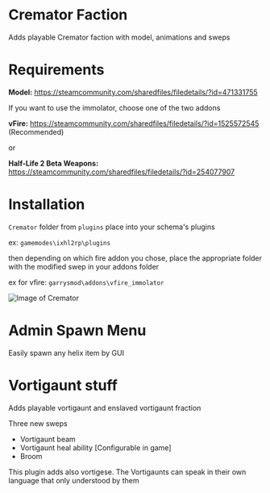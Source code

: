 # Cremator Faction #

Adds playable Cremator faction with model, animations and sweps

# Requirements #

**Model:** https://steamcommunity.com/sharedfiles/filedetails/?id=471331755

If you want to use the immolator, choose one of the two addons

**vFire:** https://steamcommunity.com/sharedfiles/filedetails/?id=1525572545 (Recommended)

or

**Half-Life 2 Beta Weapons:**  https://steamcommunity.com/sharedfiles/filedetails/?id=254077907

# Installation #

`Cremator` folder from `plugins` place into your schema's plugins

ex:
``` gamemodes\ixhl2rp\plugins ```

then depending on which fire addon you chose, place the appropriate folder with the modified swep in your addons folder

ex for vfire:
``` garrysmod\addons\vfire_immolator ```

![Image of Cremator](https://i.imgur.com/20cZf1p.jpg)



# Admin Spawn Menu

Easily spawn any helix item by GUI

# Vortigaunt stuff

Adds playable vortigaunt and enslaved vortigaunt fraction

Three new sweps
- Vortigaunt beam
- Vortigaunt heal ability [Configurable in game]
- Broom

This plugin adds also vortigese.
The Vortigaunts can speak in their own language that only understood by them

